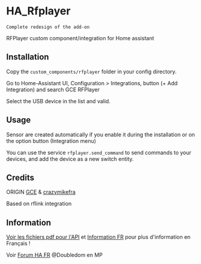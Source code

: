 # HA_Rfplayer
`Complete redesign of the add-on`

RFPlayer custom component/integration for Home assistant

## Installation

Copy the `custom_components/rfplayer` folder in your config directory.

Go to Home-Assistant UI, Configuration > Integrations, button (+ Add Integration) and search GCE RFPlayer

Select the USB device in the list and valid.

## Usage

Sensor are created automatically if you enable it during the installation or on the option button (Integration menu)

You can use the service `rfplayer.send_command` to send commands to your devices, and add the device as a new switch entity.

## Credits

ORIGIN [GCE](https://github.com/gce-electronics/HA_RFPlayer) & [crazymikefra](https://github.com/crazymikefra/HA_RFPlayer)

Based on  rflink integration

## Information

[Voir les fichiers pdf pour l'API](https://github.com/Doubledom45/HA_RFPLAYER/tree/main/Information) et [Information FR](https://github.com/Doubledom45/HA_RFPLAYER/blob/main/Information/installation.md) pour plus d'information en Français ! 

Voir [Forum HA FR](https://forum.hacf.fr/) @Doubledom en MP
